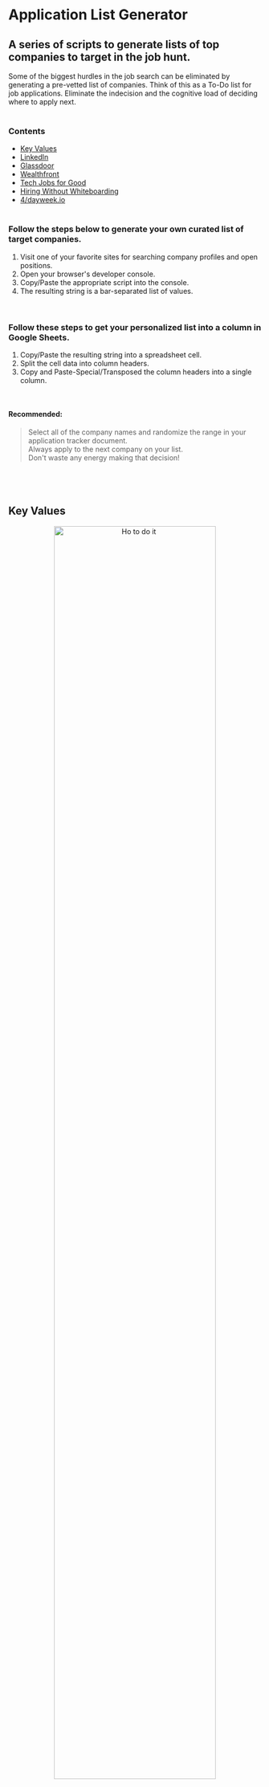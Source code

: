 # Application List Generator

## A series of scripts to generate lists of top companies to target in the job hunt.

Some of the biggest hurdles in the job search can be eliminated by generating a pre-vetted list of companies. Think of this as a To-Do list for job applications. Eliminate the indecision and the cognitive load of deciding where to apply next.
<br><br>

### Contents
- [Key Values](#key-values)
- [LinkedIn](#linkedin)
- [Glassdoor](#glassdoor)
- [Wealthfront](#wealthfront)
- [Tech Jobs for Good](#tech-jobs-for-good)
- [Hiring Without Whiteboarding](#hiring-without-whiteboarding)
- [4/dayweek.io](#4dayweek)
<br><br>

### Follow the steps below to generate your own curated list of target companies.

1. Visit one of your favorite sites for searching company profiles and open positions.
2. Open your browser's developer console.
3. Copy/Paste the appropriate script into the console.
4. The resulting string is a bar-separated list of values.
<br>

### Follow these steps to get your personalized list into a column in Google Sheets.

1. Copy/Paste the resulting string into a spreadsheet cell.
2. Split the cell data into column headers.
3. Copy and Paste-Special/Transposed the column headers into a single column.
<br>

#### Recommended:
> Select all of the company names and randomize the range in your application tracker document.
> <br>
> Always apply to the next company on your list.
> <br>
> Don't waste any energy making that decision!
<br>

## <br>Key Values

<p align="center">
    <img src="https://github.com/relandboyle/application-list-generator/blob/56d99dc732c6a46cd2ba1c89d6e320aad688b388/images/visible-styled.png" alt="Ho to do it" width="80%" />
</p>
<br>

1. Visit [keyvalues.com](https://www.keyvalues.com/).
2. Select all of the values that are important to you in an employer.
3. Open your browser's developer console.
4. Copy/Paste the following code into the console:
```
console.log([...document.querySelectorAll('.thumbnail-link .thumbnail-company')].reduce((csv, company) => csv.concat(company.innerText, '|'), ''));
```
5. Copy/Paste the returned string to your application tracker.
<br>

## <br>LinkedIn
1. Visit [linkedin.com](https://www.linkedin.com/).
2. Create a free account if you have not done so.
3. In the top nav bar, click on *Jobs*.
4. Scroll to the bottom of this page until it no longer dynamically loads job postings. You know you're there when you see the blue *See more jobs* hyperlink.

<p align="center">
  <img src="https://github.com/relandboyle/application-list-generator/blob/4aa15980c07e66c507caf54b728f0c09db8747c1/images/see-more-linkedin.png" alt="see more linked in" width="50%">
</p>
<br>

5. Open your browser's developer console.
6. Copy/Paste the following code into the console:
```
console.log([...new Set([...document.querySelectorAll('.job-card-container__company-name')]. slice(4).map(nameDiv => nameDiv.innerText)).values()].join('|'));
```
7. Copy/Paste the returned string to your application tracker.
<br>

## <br>Glassdoor
1. Visit this exact URL to "browse companies": [glassdoor.com](https://www.glassdoor.com/Explore/browse-companies.htm).
2. Create a free account if you have not done so.
3. Search for *software engineer*. Consider filtering and sorting by location and star rating.
4. On the results page, scroll down until you see the blue *See All Companies >* hyperlink.

<p align="center">
  <img src="https://github.com/relandboyle/application-list-generator/blob/4aa15980c07e66c507caf54b728f0c09db8747c1/images/see-more-glassdoor.png" alt="see more glass door" width="50%">
</p>
<br>

> Note: the results are paginated, with 10 companies per page.
6. For each page, Copy/Paste the following code into the console:
```
console.log([...document.querySelectorAll('h2')].slice(1).reduce((csv, company) => csv.concat(company.innerText, '|'), ''));
```
7. Copy/Paste the returned string to your application tracker.
8. Repeat steps 6 and 7 to pull info from multiple pages of results.
<br>

## <br>Wealthfront

<p align="center">
  <img src="https://blog.wealthfront.com/wp-content/themes/wealthfront-chisel/career-launching-companies/map_2021.png" alt="see more wealthfront" width="50%">
</p>
<br>

1. Visit [Wealthfront's career-launching companies list](https://blog.wealthfront.com/career-launching-companies-list/).
2. Copy/Paste the following code into the console:
```
console.log([... document.getElementsByClassName('company_name')].map(div => div.innerText).join('|'))
```
3. Copy/Paste the returned string to your application tracker.
<br>

## <br>Tech Jobs for Good

<p align="center">
  <img src="https://github.com/relandboyle/application-list-generator/blob/d953accfc972455b5c0f21b28fe6fdc875f27517/images/TJfG.png" alt="see more wealthfront" width="50%">
</p>
<br>

1. Visit [Tech jobs for Good](https://techjobsforgood.com/#q).
2. Copy/Paste the following code into the console:
```
console.log([...document.querySelectorAll('.company_name')].map((name) => name.innerText).join('|'));
```
3. Copy/Paste the returned string to your application tracker.
<br>

## <br>Hiring Without Whiteboarding

<p align="center">
  <img src="https://miro.medium.com/max/700/0*weCcEE0HAegQaBcT" alt="whiteboarding" width="50%">
</p>
<br>

1. Visit [Hiring Without Whiteboarding](https://github.com/poteto/hiring-without-whiteboards).
2. Copy/Paste the following code into the console:
```
console.log([].concat(...[...document.getElementById('readme').querySelectorAll('ul')].slice(3, 12).map(list => [...list.querySelectorAll('a')].map(item => item.innerText))).join('|'));
```
3. Copy/Paste the returned string to your application tracker.
<br>

## <br>4/dayweek

<p align="center">
    <img src="https://github.com/relandboyle/application-list-generator/blob/2aed3578dc631f89ac4855ae87c15fd1d6ce79a2/images/4dayweek.PNG" alt="four day week" width="50%">
</p>
<br>

1. Visit [4/dayweek.io](https://4dayweek.io/companies)
2. Copy/Paste the following code into the console:
```
console.log([...document.querySelectorAll('.company-tile-title')].reduce((output, company) => output.concat(company.innerText.slice(company.innerText.indexOf('\n') + 1), '|'), ''));
```
3. Copy/Paste the returned string to your application tracker.
<br>
<br>
<br>
<br>
<br>
